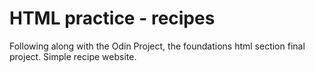 # HTML practice - recipes
Following along with the Odin Project, the foundations html section final project.
Simple recipe website.